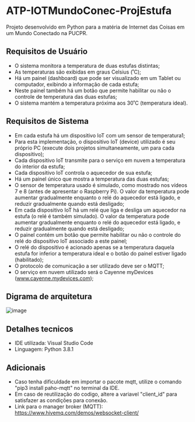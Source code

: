# ATP-IOTMundoConec-ProjEstufa
 Projeto desenvolvido em Python para a matéria de Internet das Coisas em um Mundo Conectado na PUCPR.

## Requisitos de Usuário
- O sistema monitora a temperatura de duas estufas distintas;
- As temperaturas são exibidas em graus Celsius (˚C);
- Há um painel (dashboard) que pode ser visualizado em um Tablet ou computador, exibindo a informação de cada estufa;
- Neste painel também há um botão que permite habilitar ou não o controle de temperatura das duas estufas;
- O sistema mantém a temperatura próxima aos 30˚C (temperatura ideal).

## Requisitos de Sistema

- Em cada estufa há um dispositivo IoT com um sensor de temperatura1;
- Para esta implementação, o dispositivo IoT (device) utilizado é seu próprio PC (execute dois projetos simultaneamente, um para cada dispositivo);
- Cada dispositivo IoT transmite para o serviço em nuvem a temperatura do interior da estufa;
- Cada dispositivo IoT controla o aquecedor de sua estufa;
- Há um painel único que mostra a temperatura das duas estufas;
- O sensor de temperatura usado é simulado, como mostrado nos vídeos 7 e 8 (antes de apresentar o Raspberry Pi). O valor da temperatura pode aumentar gradualmente enquanto o relé do aquecedor está ligado, e reduzir gradualmente quando está desligado;
- Em cada dispositivo IoT há um relé que liga e desliga um aquecedor na estufa (o relé é também simulado). O valor da temperatura pode aumentar gradualmente enquanto o relé do aquecedor está ligado, e reduzir gradualmente quando está desligado;
- O painel contém um botão que permite habilitar ou não o controle do relé do dispositivo IoT associado a este painel;
- O relé do dispositivo é acionado apenas se a temperatura daquela estufa for inferior a temperatura ideal e o botão do painel estiver ligado (habilitado);
- O protocolo de comunicação a ser utilizado deve ser o MQTT;
- O serviço em nuvem utilizado será o Cayenne myDevices (www.cayenne.mydevices.com);

## Digrama de arquitetura
![image](https://github.com/brunocesarfranco/ATP-IOTMundoConec-ProjEstufa/assets/80123383/c2a671dc-759f-40f1-8564-f5fdd80b5580)

## Detalhes tecnicos
- IDE utilizada: Visual Studio Code
- Linguagem: Python 3.8.1

## Adicionais
- Caso tenha dificuldade em importar o pacote mqtt, utilize o comando "pip3 install paho-mqtt" no terminal da IDE.
- Em caso de reutilização do codigo, altere a variavel "client_id" para satisfazer as condições para conexão.
- Link para o manager broker (MQTT): https://www.hivemq.com/demos/websocket-client/

